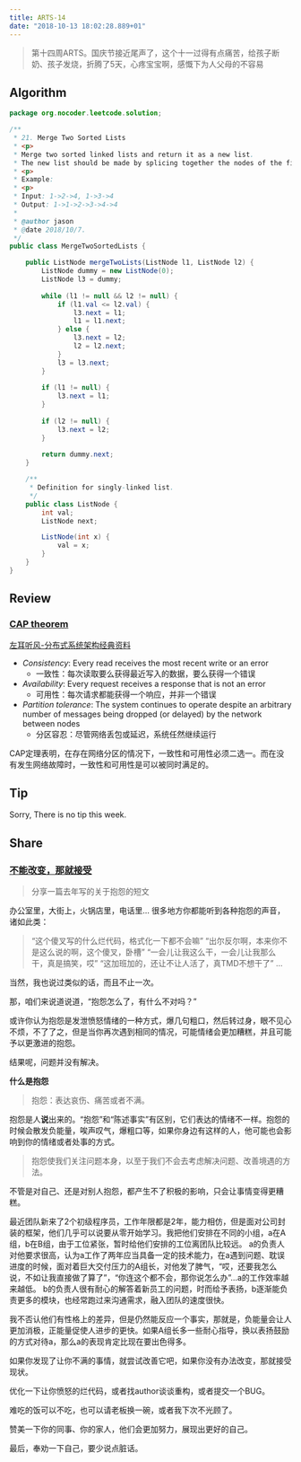 ```yaml
---
title: ARTS-14
date: "2018-10-13 18:02:28.889+01"
---
```


> 第十四周ARTS。国庆节接近尾声了，这个十一过得有点痛苦，给孩子断奶、孩子发烧，折腾了5天，心疼宝宝啊，感慨下为人父母的不容易

## Algorithm

```java
package org.nocoder.leetcode.solution;

/**
 * 21. Merge Two Sorted Lists
 * <p>
 * Merge two sorted linked lists and return it as a new list.
 * The new list should be made by splicing together the nodes of the first two lists.
 * <p>
 * Example:
 * <p>
 * Input: 1->2->4, 1->3->4
 * Output: 1->1->2->3->4->4
 *
 * @author jason
 * @date 2018/10/7.
 */
public class MergeTwoSortedLists {

    public ListNode mergeTwoLists(ListNode l1, ListNode l2) {
        ListNode dummy = new ListNode(0);
        ListNode l3 = dummy;
        
        while (l1 != null && l2 != null) {
            if (l1.val <= l2.val) {
                l3.next = l1;
                l1 = l1.next;
            } else {
                l3.next = l2;
                l2 = l2.next;
            }
            l3 = l3.next;
        }
        
        if (l1 != null) {
            l3.next = l1;
        }
        
        if (l2 != null) {
            l3.next = l2;
        }
        
        return dummy.next;
    }

    /**
     * Definition for singly-linked list.
     */
    public class ListNode {
        int val;
        ListNode next;

        ListNode(int x) {
            val = x;
        }
    }
}
```


## Review

### [CAP theorem](https://en.wikipedia.org/wiki/CAP_theorem)

[左耳听风-分布式系统架构经典资料](https://time.geekbang.org/column/article/2080)

- *Consistency*: Every read receives the most recent write or an error
  - 一致性：每次读取要么获得最近写入的数据，要么获得一个错误
- *Availability*: Every request receives a response that is not an error
  - 可用性：每次请求都能获得一个响应，并非一个错误
- *Partition tolerance*: The system continues to operate despite an arbitrary number of messages being dropped (or delayed) by the network between nodes
  - 分区容忍：尽管网络丢包或延迟，系统任然继续运行

CAP定理表明，在存在网络分区的情况下，一致性和可用性必须二选一。而在没有发生网络故障时，一致性和可用性是可以被同时满足的。

## Tip

Sorry, There is no tip this week.

## Share

### [不能改变，那就接受](http://nocoder.org/archive/27)

> 分享一篇去年写的关于抱怨的短文

办公室里，大街上，火锅店里，电话里… 很多地方你都能听到各种抱怨的声音，诸如此类：

> “这个傻叉写的什么烂代码，格式化一下都不会嘛”
> “出尔反尔啊，本来你不是这么说的啊，这个傻叉，卧槽”
> “一会儿让我这么干，一会儿让我那么干，真是搞笑，哎”
> “这加班加的，还让不让人活了，真TMD不想干了”
> …

当然，我也说过类似的话，而且不止一次。

那，咱们来说道说道，“抱怨怎么了，有什么不对吗？”

或许你认为抱怨是发泄愤怒情绪的一种方式，爆几句粗口，然后转过身，眼不见心不烦，不了了之，但是当你再次遇到相同的情况，可能情绪会更加糟糕，并且可能予以更激进的抱怨。

结果呢，问题并没有解决。

**什么是抱怨**

> 抱怨：表达哀伤、痛苦或者不满。

抱怨是人**说**出来的。“抱怨”和“陈述事实”有区别，它们表达的情绪不一样。抱怨的时候会散发负能量，唉声叹气，爆粗口等，如果你身边有这样的人，他可能也会影响到你的情绪或者处事的方式。

> 抱怨使我们关注问题本身，以至于我们不会去考虑解决问题、改善境遇的方法。

不管是对自己、还是对别人抱怨，都产生不了积极的影响，只会让事情变得更糟糕。

最近团队新来了2个初级程序员，工作年限都是2年，能力相仿，但是面对公司封装的框架，他们几乎可以说要从零开始学习。我把他们安排在不同的小组，a在A组，b在B组，由于工位紧张，暂时给他们安排的工位离团队比较远。
a的负责人对他要求很高，认为a工作了两年应当具备一定的技术能力，在a遇到问题、耽误进度的时候，面对着巨大交付压力的A组长，对他发了脾气，“哎，还要我怎么说，不如让我直接做了算了”，“你连这个都不会，那你说怎么办”…a的工作效率越来越低。
b的负责人很有耐心的解答着新员工的问题，时而给予表扬，b逐渐能负责更多的模块，也经常跑过来沟通需求，融入团队的速度很快。

我不否认他们有性格上的差异，但是仍然能反应一个事实，那就是，负能量会让人更加消极，正能量促使人进步的更快。如果A组长多一些耐心指导，换以表扬鼓励的方式对待a，那么a的表现肯定比现在要出色得多。

如果你发现了让你不满的事情，就尝试改善它吧，如果你没有办法改变，那就接受现状。

优化一下让你愤怒的烂代码，或者找author谈谈重构，或者提交一个BUG。

难吃的饭可以不吃，也可以请老板换一碗，或者我下次不光顾了。

赞美一下你的同事、你的家人，他们会更加努力，展现出更好的自己。

最后，奉劝一下自己，要少说点脏话。




